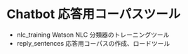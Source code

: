 # Chatbot 応答用コーパスツール

* nlc_training Watson NLC 分類器のトレーニングツール
* reply_sentences 応答用コーパスの作成、ロードツール




